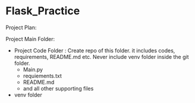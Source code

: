 # Flask_Practice

Project Plan:

Project Main Folder:
  - Project Code Folder : Create repo of this folder. it includes codes, requirements, README.md etc. Never include venv folder inside the git folder.
    - Main.py
    - requiements.txt
    - README.md
    - and all other supporting files
  - venv folder
